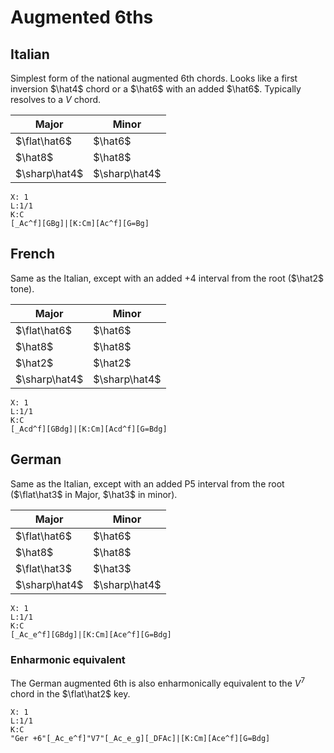 # Augmented 6ths

## Italian

Simplest form of the national augmented 6th chords. Looks like a first inversion $\hat4$ chord or a $\hat6$ with an added $\hat6$. Typically resolves to a $V$ chord.

| Major         | Minor         |
| ------------- | ------------- |
| $\flat\hat6$  | $\hat6$       |
| $\hat8$       | $\hat8$       |
| $\sharp\hat4$ | $\sharp\hat4$ |

```music-abc
X: 1
L:1/1
K:C
[_Ac^f][GBg]|[K:Cm][Ac^f][G=Bg]
```

## French

Same as the Italian, except with an added $+4$ interval from the root ($\hat2$ tone).

| Major         | Minor         |
| ------------- | ------------- |
| $\flat\hat6$  | $\hat6$       |
| $\hat8$       | $\hat8$       |
| $\hat2$ | $\hat2$ |
| $\sharp\hat4$ | $\sharp\hat4$ |

```music-abc
X: 1
L:1/1
K:C
[_Acd^f][GBdg]|[K:Cm][Acd^f][G=Bdg]
```

## German

Same as the Italian, except with an added $\text{P}5$ interval from the root ($\flat\hat3$ in Major, $\hat3$ in minor).

| Major         | Minor         |
| ------------- | ------------- |
| $\flat\hat6$  | $\hat6$       |
| $\hat8$       | $\hat8$       |
| $\flat\hat3$ | $\hat3$ |
| $\sharp\hat4$ | $\sharp\hat4$ |

```music-abc
X: 1
L:1/1
K:C
[_Ac_e^f][GBdg]|[K:Cm][Ace^f][G=Bdg]
```

### Enharmonic equivalent

The German augmented 6th is also enharmonically equivalent to the $V^7$ chord in the $\flat\hat2$ key.

```music-abc
X: 1
L:1/1
K:C
"Ger +6"[_Ac_e^f]"V7"[_Ac_e_g][_DFAc]|[K:Cm][Ace^f][G=Bdg]
```

